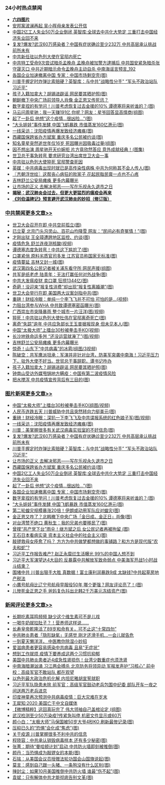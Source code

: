 <div class="catlist">
<h3>24小时热点禁闻</h3>
<ul>
<li><b><a href="64photo" target="_blank">六四图片</a></b></li>
<li><a href="https://github.com/fqnews/bnews/blob/master/cnnews/20200517/1330081.md">安邦案波澜再起 吴小晖母亲发表公开信</a></li>
<li><a href="https://github.com/fqnews/bnews/blob/master/topimagenews/20200517/1330058.md">中国2亿工人失业50万企业倒闭 英智库:全球去中共化大势定 三重打击中国经济失业回不来</a></li>
<li><a href="https://github.com/fqnews/bnews/blob/master/topimagenews/20200518/1330185.md">复发?爆发?武汉60万感染者？中国有症状确诊至少232万 中共高层承认挑战前所未有</a></li>
<li><a href="https://github.com/fqnews/bnews/blob/master/worldnews/20200517/1330063.md">中共新任驻以色列大使在官邸内死亡</a></li>
<li><a href="https://github.com/fqnews/bnews/blob/master/comments/20200518/1330243.md">中共特工受命9次尝试暗杀孟晚舟 孟晚舟被加警方逮捕后 中共国安紧急暗杀张守晟灭口 中共近期暗示命令孟晚舟主动自杀 中南海谣言预言_192</a></li>
<li><a href="https://github.com/fqnews/bnews/blob/master/topimagenews/20200517/1330051.md">各国企业加速撤离中国 专家：中国市场剩空壳(图)</a></li>
<li><a href="https://github.com/fqnews/bnews/blob/master/topimagenews/20200517/1330104.md">川普手握定时炸弹比索赔硬？英智库：与中共"战略性分手" “军头不政治站队习近平”</a></li>
<li><a href="https://github.com/fqnews/bnews/blob/master/cbnews/20200518/1330211.md">孩子入籍加拿大？胡锡进辟谣 网民要其晒护照(图)</a></li>
<li><a href="https://github.com/fqnews/bnews/blob/master/comments/20200517/1330092.md">朝鲜撤下中央广场前领导人肖像 金正恩又传死讯？</a></li>
<li><a href="https://github.com/fqnews/bnews/blob/master/topimagenews/20200517/1330042.md">数字拿捏的有学问！川普考虑恢复过去金援的10% 谭德塞将来听谁的？(图)</a></li>
<li><a href="https://github.com/fqnews/bnews/blob/master/yule/20200518/1330288.md">马云问周星驰：我一天赚191亿 你呢？网友：星爷回答显高情商(组图)</a></li>
<li><a href="https://github.com/fqnews/bnews/blob/master/topimagenews/20200517/1330052.md">起了一卦后 他想“这个疫情...很凶险…”(图)</a></li>
<li><a href="https://github.com/fqnews/bnews/blob/master/topimagenews/20200517/1330028.md">“大头娃娃”事件发酵 中国飞鹤暴跌 市值蒸发160亿港元(图)</a></li>
<li><a href="https://github.com/fqnews/bnews/blob/master/topimagenews/20200518/1330284.md">一线采访：沈阳疫情再爆发致经济瘫痪(图)</a></li>
<li><a href="https://github.com/fqnews/bnews/blob/master/topimagenews/20200517/1330070.md">西藏国保跨省办方斌案 重庆多名公民被约谈(图)</a></li>
<li><a href="https://github.com/fqnews/bnews/blob/master/yule/20200518/1330224.md">知名童星突然逝世年仅16岁 死因曝光因吸毒过量(组图)</a></li>
<li><a href="https://github.com/fqnews/bnews/blob/master/yule/20200518/1330207.md">因不想出演 周星驰开天价婉拒 片方竟欣然答应 意外成就经典！(图集)</a></li>
<li><a href="https://github.com/fqnews/bnews/blob/master/taiwannews/20200518/1330205.md">世卫总干事急转弯 要求研究台湾出席世卫大会一事</a></li>
<li><a href="https://github.com/fqnews/bnews/blob/master/cbnews/20200517/1330105.md">中共驻以色列大使猝死 官邸警查死因</a></li>
<li><a href="https://github.com/fqnews/bnews/blob/master/comments/20200517/1330101.md">英媒：中共病毒出现时就已是高传染性病株 中共为何称其不会人传人(图)</a></li>
<li><a href="https://github.com/fqnews/bnews/blob/master/ssgc/20200518/1330232.md">〖兲朝浮世绘〗这帮丧心病狂的败家子 花起民脂民膏一点也不心疼</a></li>
<li><a href="https://github.com/fqnews/bnews/blob/master/cbnews/20200518/1330314.md">吉林舒兰公安局瘫痪 更多内幕曝光</a></li>
<li><a href="https://github.com/fqnews/bnews/blob/master/topimagenews/20200517/1330090.md">让市场的正义 去解决邪恶——写在乐视永久退市之日</a></li>
<li><b><a href="https://github.com/fqnews/bnews/blob/master/comments/20200211/1275071.md" target="_blank">揭秘：武汉肺炎会过去，但更大更猛烈的瘟疫会再来</a></b></li>
<li><b><a href="https://github.com/fqnews/bnews/blob/master/comments/20200207/1272816.md" target="_blank">《刘伯温碑记》预言避开武汉肺炎的妙招（修订版）</a></b></li>
</ul>
</div>

<div class="catlist">
<h3><a href="https://github.com/fqnews/bnews/blob/master/cbnews/" target="_blank">中共禁闻</a><span><a href="https://github.com/fqnews/bnews/blob/master/cbnews/" target="_blank" rel="nofollow">更多文章>></a></span></h3>
<ul>
<li><a href="https://github.com/fqnews/bnews/blob/master/cbnews/20200518/1330398.md" target="_blank">世卫大会召开在即 中共空前孤立(图)</a></li>
<li><a href="https://github.com/fqnews/bnews/blob/master/cbnews/20200518/1330397.md" target="_blank">已立夏 北京门头沟灵山、百花山均降雪 网友：“民间必有奇冤情！”(图)</a></li>
<li><a href="https://github.com/fqnews/bnews/blob/master/cbnews/20200518/1330396.md" target="_blank">才刚出狱 王全璋遭跨地区监控、约谈(图)</a></li>
<li><a href="https://github.com/fqnews/bnews/blob/master/cbnews/20200518/1330388.md" target="_blank">疫情危急 舒兰连夜测核酸(视频)</a></li>
<li><a href="https://github.com/fqnews/bnews/blob/master/cbnews/20200518/1330380.md" target="_blank">谭德塞态度急转弯！中共这下尴尬了(图)</a></li>
<li><a href="https://github.com/fqnews/bnews/blob/master/cbnews/20200518/1330379.md" target="_blank">口罩紧俏 原料劣质官司多发 江苏官员称国家无标准(图)</a></li>
<li><a href="https://github.com/fqnews/bnews/blob/master/cbnews/20200518/1330378.md" target="_blank">疫情蔓延 吉林又封一城(图)</a></li>
<li><a href="https://github.com/fqnews/bnews/blob/master/cbnews/20200518/1330367.md" target="_blank">武汉第四名公民记者被关浦东看守所 网民声援(组图)</a></li>
<li><a href="https://github.com/fqnews/bnews/blob/master/cbnews/20200518/1330360.md" target="_blank">共军是纸老虎 陆青年：无法打赢任何对外战争(图)</a></li>
<li><a href="https://github.com/fqnews/bnews/blob/master/cbnews/20200518/1330359.md" target="_blank">中共大发瘟疫财 卖口罩 狂捞1344亿(图)</a></li>
<li><a href="https://github.com/fqnews/bnews/blob/master/cbnews/20200518/1330358.md" target="_blank">奇葩！没迎来“报复性消费”却出现“报复性离婚潮”(图)</a></li>
<li><a href="https://github.com/fqnews/bnews/blob/master/cbnews/20200518/1330348.md" target="_blank">世卫大会举行在即 美国两大议案剑指中共(图)</a></li>
<li><a href="https://github.com/fqnews/bnews/blob/master/cbnews/20200518/1330347.md" target="_blank">重磅！财经冷眼：单纯一个李飞飞并不可怕 可怕的是…(视频)</a></li>
<li><a href="https://github.com/fqnews/bnews/blob/master/cbnews/20200518/1330346.md" target="_blank">力阻台湾参与WHA 中共致谭德塞密函曝光(图)</a></li>
<li><a href="https://github.com/fqnews/bnews/blob/master/cbnews/20200518/1330326.md" target="_blank">广西崇左市突降暴雨 整个城市一片汪洋(图/视频)</a></li>
<li><a href="https://github.com/fqnews/bnews/blob/master/cbnews/20200518/1330318.md" target="_blank">猝死！中共驻以色列大使杜伟在官邸离奇死亡(图)</a></li>
<li><a href="https://github.com/fqnews/bnews/blob/master/cbnews/20200518/1330317.md" target="_blank">离奇“失踪”逾年 中共应急部长王玉普据报现身 但未见本人(图)</a></li>
<li><a href="https://github.com/fqnews/bnews/blob/master/cbnews/20200518/1330316.md" target="_blank">中国“太极大师”上擂台30秒被拳击手KO(视频)</a></li>
<li><a href="https://github.com/fqnews/bnews/blob/master/cbnews/20200518/1330315.md" target="_blank">长沙地铁命运多舛 “还没运营就淹了”(图/视频)</a></li>
<li><a href="https://github.com/fqnews/bnews/blob/master/cbnews/20200518/1330314.md" target="_blank">吉林舒兰公安局瘫痪 更多内幕曝光</a></li>
<li><a href="https://github.com/fqnews/bnews/blob/master/cbnews/20200518/1330306.md" target="_blank">惊奇！山东下“中共病毒”的冰雹(组图/3视频)</a></li>
<li><a href="https://github.com/fqnews/bnews/blob/master/cbnews/20200518/1330241.md" target="_blank">陈破空：共军鹰派坦承：军演并非针对台湾，防美军突袭中南海！习近平压力下，驻外大使不好当。世贸总干事辞职，谭书记咋办</a></li>
<li><a href="https://github.com/fqnews/bnews/blob/master/cbnews/20200518/1330211.md" target="_blank">孩子入籍加拿大？胡锡进辟谣 网民要其晒护照(图)</a></li>
<li><a href="https://github.com/fqnews/bnews/blob/master/cbnews/20200518/1330210.md" target="_blank">钟南山受访外媒甩锅地方瞒疫：中国有第二波疫情风险</a></li>
<li><a href="https://github.com/fqnews/bnews/blob/master/cbnews/20200518/1330187.md" target="_blank">把水搅浑 中共疫情宣传背后有三目的(图)</a></li>

</ul>
</div>
<div class="catlist">
<h3><a href="https://github.com/fqnews/bnews/blob/master/topimagenews/" target="_blank">图片新闻</a><span><a href="https://github.com/fqnews/bnews/blob/master/topimagenews/" target="_blank" rel="nofollow">更多文章>></a></span></h3>
<ul>
<li><a href="https://github.com/fqnews/bnews/blob/master/topimagenews/20200518/1330391.md" target="_blank">中国“太极大师”上擂台30秒被拳击手KO(组图/视频)</a></li>
<li><a href="https://github.com/fqnews/bnews/blob/master/topimagenews/20200518/1330377.md" target="_blank">人民币连跌五天 川普威胁中共且突然转向力挺美元(图)</a></li>
<li><a href="https://github.com/fqnews/bnews/blob/master/topimagenews/20200518/1330357.md" target="_blank">重磅！财经冷眼：深扒一下李飞飞及中共谍报系统的红色娘子军(图/视频)</a></li>
<li><a href="https://github.com/fqnews/bnews/blob/master/topimagenews/20200518/1330284.md" target="_blank">一线采访：沈阳疫情再爆发致经济瘫痪(图)</a></li>
<li><a href="https://github.com/fqnews/bnews/blob/master/topimagenews/20200518/1330283.md" target="_blank">川普：美掌握很多有关武汉病毒实验室的不好信息(图)</a></li>
<li><a href="https://github.com/fqnews/bnews/blob/master/topimagenews/20200518/1330185.md" target="_blank">复发?爆发?武汉60万感染者？中国有症状确诊至少232万 中共高层承认挑战前所未有</a></li>
<li><a href="https://github.com/fqnews/bnews/blob/master/topimagenews/20200517/1330104.md" target="_blank">川普手握定时炸弹比索赔硬？英智库：与中共&#8221;战略性分手&#8221; “军头不政治站队习近平”</a></li>
<li><a href="https://github.com/fqnews/bnews/blob/master/topimagenews/20200517/1330090.md" target="_blank">让市场的正义 去解决邪恶——写在乐视永久退市之日</a></li>
<li><a href="https://github.com/fqnews/bnews/blob/master/topimagenews/20200517/1330070.md" target="_blank">西藏国保跨省办方斌案 重庆多名公民被约谈(图)</a></li>
<li><a href="https://github.com/fqnews/bnews/blob/master/topimagenews/20200517/1330058.md" target="_blank">中国2亿工人失业50万企业倒闭 英智库:全球去中共化大势定 三重打击中国经济失业回不来</a></li>
<li><a href="https://github.com/fqnews/bnews/blob/master/topimagenews/20200517/1330052.md" target="_blank">起了一卦后 他想“这个疫情&#8230;很凶险…”(图)</a></li>
<li><a href="https://github.com/fqnews/bnews/blob/master/topimagenews/20200517/1330051.md" target="_blank">各国企业加速撤离中国 专家：中国市场剩空壳(图)</a></li>
<li><a href="https://github.com/fqnews/bnews/blob/master/topimagenews/20200517/1330042.md" target="_blank">数字拿捏的有学问！川普考虑恢复过去金援的10% 谭德塞将来听谁的？(图)</a></li>
<li><a href="https://github.com/fqnews/bnews/blob/master/topimagenews/20200517/1330028.md" target="_blank">“大头娃娃”事件发酵 中国飞鹤暴跌 市值蒸发160亿港元(图)</a></li>
<li><a href="https://github.com/fqnews/bnews/blob/master/topimagenews/20200517/1330014.md" target="_blank">第二轮蝗灾规模暴涨20倍！伊朗或动用军队应对蝗灾(图)</a></li>
<li><a href="https://github.com/fqnews/bnews/blob/master/topimagenews/20200517/1330002.md" target="_blank">金正恩又咋了？北韩撤下中央广场「金日成、金正日」肖像(图)</a></li>
<li><a href="https://github.com/fqnews/bnews/blob/master/topimagenews/20200517/1330001.md" target="_blank">对台湾赞不绝口 黄秋生：我的兄弟也要移民了(图)</a></li>
<li><a href="https://github.com/fqnews/bnews/blob/master/topimagenews/20200517/1329871.md" target="_blank">曾撑“共产党下台”雨伞！继方斌之后 女公民记者再被拘留 (图)</a></li>
<li><a href="https://github.com/fqnews/bnews/blob/master/topimagenews/20200517/1329833.md" target="_blank">王石日本看病实录 资本主义社会中的社会主义(图)</a></li>
<li><a href="https://github.com/fqnews/bnews/blob/master/topimagenews/20200516/1329713.md" target="_blank">敲锣救母女痊愈了吗？ 方方为中共做梦都想做的事铺路？和方方是现代版“农夫和蛇”?</a></li>
<li><a href="https://github.com/fqnews/bnews/blob/master/topimagenews/20200516/1329683.md" target="_blank">习近平工作报告难产? 赵正永糜烂生活曝光 99%的中国人想不到</a></li>
<li><a href="https://github.com/fqnews/bnews/blob/master/topimagenews/20200516/1329627.md" target="_blank">习近平大军演望达4大目的 反暴露中共解放军致命弱点 中美海军开战1小时战斗结束？</a></li>
<li><a href="https://github.com/fqnews/bnews/blob/master/topimagenews/20200516/1329579.md" target="_blank">围堵中共 川普出狠手大胜 真数据！富士康利润暴跌9成 太缺钱?中共起草房地产税法</a></li>
<li><a href="https://github.com/fqnews/bnews/blob/master/topimagenews/20200516/1329542.md" target="_blank">小鹰号航母比辽宁号航母早服役50年 哪个更强？网友评论亮了！(图)</a></li>
<li><a href="https://github.com/fqnews/bnews/blob/master/topimagenews/20200516/1329532.md" target="_blank">儿惨死金正恩之手 爸妈复仇抖出北韩2千万美元冻结资产(图)</a></li>

</ul>
</div>
<div class="catlist">
<h3><a href="https://github.com/fqnews/bnews/blob/master/comments/" target="_blank">新闻评论</a><span><a href="https://github.com/fqnews/bnews/blob/master/comments/" target="_blank" rel="nofollow">更多文章>></a></span></h3>
<ul>
<li><a href="https://github.com/fqnews/bnews/blob/master/comments/20200518/1330410.md" target="_blank">长期吃素耳鸣频频  缺少这个维生素可不是儿戏</a></li>
<li><a href="https://github.com/fqnews/bnews/blob/master/comments/20200518/1330409.md" target="_blank">一喝牛奶就拉肚子？！营养师这样说&#8230;&#8230;</a></li>
<li><a href="https://github.com/fqnews/bnews/blob/master/comments/20200518/1330408.md" target="_blank">长寿皇帝乾隆活了89岁和命有关，可不止这“十常四勿”</a></li>
<li><a href="https://github.com/fqnews/bnews/blob/master/comments/20200518/1330407.md" target="_blank">中共肺炎患者「隐形缺氧」无感觉 刚才还滑手机…一会儿就告危</a></li>
<li><a href="https://github.com/fqnews/bnews/blob/master/comments/20200518/1330406.md" target="_blank">一到夏天懒洋洋，  中医教你除湿小妙招</a></li>
<li><a href="https://github.com/fqnews/bnews/blob/master/comments/20200518/1330401.md" target="_blank">爱滋病患者更容易感染中共病毒 且易“无症状”</a></li>
<li><a href="https://github.com/fqnews/bnews/blob/master/comments/20200518/1330400.md" target="_blank">想到工作就烦  疫情下要养成这两个习惯抗抑郁</a></li>
<li><a href="https://github.com/fqnews/bnews/blob/master/comments/20200518/1330399.md" target="_blank">美国中共肺炎患者近4成急性肾损伤！台湾少数重症也须洗肾</a></li>
<li><a href="https://github.com/fqnews/bnews/blob/master/comments/20200518/1330395.md" target="_blank">中南海暗潮汹涌 习江两会搏杀 北京防务将领异动 军报发声护“习核心” 前中校：高级军官不敢站队 都在观望</a></li>
<li><a href="https://github.com/fqnews/bnews/blob/master/comments/20200518/1330394.md" target="_blank">以色列最大政治危机化解 内坦尼雅胡宣誓就职</a></li>
<li><a href="https://github.com/fqnews/bnews/blob/master/comments/20200518/1330390.md" target="_blank">习近平军队隐患未除 前军官：高级军官鼓动老兵包围中纪委 部队开车一夜之间送两万老兵进京</a></li>
<li><a href="https://github.com/fqnews/bnews/blob/master/comments/20200518/1330389.md" target="_blank">印度神童再次预测中共病毒疫情：巨大灾难在岁末</a></li>
<li><a href="https://github.com/fqnews/bnews/blob/master/comments/20200518/1330382.md" target="_blank">王犀知:2020 美国亡于中文自媒体</a></li>
<li><a href="https://github.com/fqnews/bnews/blob/master/comments/20200518/1330381.md" target="_blank">【微博精粹】这回真玩完了 伟大领袖自己盖棺论定 (组图)</a></li>
<li><a href="https://github.com/fqnews/bnews/blob/master/comments/20200518/1330354.md" target="_blank">武汉检测至少50万染疫?传紧急叫停 机密文件显示或60万</a></li>
<li><a href="https://github.com/fqnews/bnews/blob/master/comments/20200518/1330339.md" target="_blank">颜小白：“太极大师”马保国被50岁大爷4秒KO 刷新最惨记录(图)</a></li>
<li><a href="https://github.com/fqnews/bnews/blob/master/comments/20200518/1330313.md" target="_blank">压抑已久的“恐惧”会化成“焦虑”(图)</a></li>
<li><a href="https://github.com/fqnews/bnews/blob/master/comments/20200518/1330312.md" target="_blank">关于疫源 川普掌握很多不利中共的信息</a></li>
<li><a href="https://github.com/fqnews/bnews/blob/master/comments/20200518/1330302.md" target="_blank">程晓容：中共承认销毁病毒样本 还有多少秘密(图)</a></li>
<li><a href="https://github.com/fqnews/bnews/blob/master/comments/20200518/1330301.md" target="_blank">张菁：期待“曼哈顿计划”启动 中共防火墙即刻被推倒(图)</a></li>
<li><a href="https://github.com/fqnews/bnews/blob/master/comments/20200518/1330298.md" target="_blank">颜丹：当恐惧成为敲锣女的本能(图)</a></li>
<li><a href="https://github.com/fqnews/bnews/blob/master/comments/20200518/1330297.md" target="_blank">石铭：从美国会议员授赠法轮功国会山国旗说起(图)</a></li>
<li><a href="https://github.com/fqnews/bnews/blob/master/comments/20200518/1330294.md" target="_blank">莫言：感到自己跟一头猪、一条狗没有什么区别(图)</a></li>
<li><a href="https://github.com/fqnews/bnews/blob/master/comments/20200518/1330287.md" target="_blank">掸封尘：如果10月美国推倒中共防火墙 谁最“伤不起”(图)</a></li>
<li><a href="https://github.com/fqnews/bnews/blob/master/comments/20200518/1330286.md" target="_blank">袁斌：只有解体中共才能彻底告别文革(图)</a></li>

</ul>
</div>